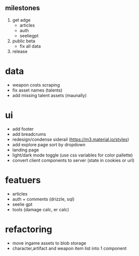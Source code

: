 ## milestones
1. get adge
    - articles
    - auth
    - seeliegpt
2. public beta
    - fix all data
3. release


# data
- weapon costs scraping
- fix asset names (talents)
- add missing talent assets (maunally)

# ui
- add footer
- add breadcrums
- redesign/condense siderail (https://m3.material.io/styles)
- add explore page sort by dropdown
- landing page
- light/dark mode toggle (use css variables for color pallette)
- convert client components to server (state in cookies or url) 

# featuers
- articles
- auth + comments (drizzle, sql)
- seelie gpt
- tools (damage calc, er calc)

# refactoring
- move ingame assets to blob storage
- character,artifact and weapon item list into 1 component 
